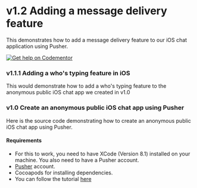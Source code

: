 # v1.2 Adding a message delivery feature
This demonstrates how to add a message delivery feature to our iOS chat application using Pusher.

[![Get help on Codementor](https://cdn.codementor.io/badges/get_help_github.svg)](https://www.codementor.io/neoighodaro?utm_source=github&utm_medium=button&utm_term=neoighodaro&utm_campaign=github)

### v1.1.1 Adding a who's typing feature in iOS
This would demonstrate how to add a who's typing feature to the anonymous public iOS chat app we created in v1.0

### v1.0 Create an anonymous public iOS chat app using Pusher
Here is the source code demonstrating how to create an anonymous public iOS chat app using Pusher.

#### Requirements
* For this to work, you need to have XCode (Version 8.1) installed on your machine. You also need to have a Pusher account.
* [Pusher](https://pusher.com) account.
* Cocoapods for installing dependencies.
* You can follow the tutorial [here](https://github.com/neoighodaro/anonymous-ios-app-pusher/blob/master/tutorial.md)
